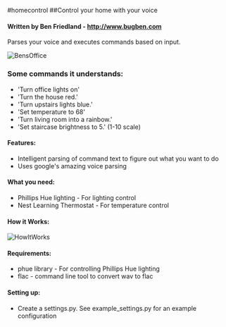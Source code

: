 #homecontrol
##Control your home with your voice
#### Written by Ben Friedland - http://www.bugben.com

Parses your voice and executes commands based on input. 

![BensOffice](http://i.imgur.com/Ze3IqW6.png "Ben's Office")


### Some commands it understands:

- 'Turn office lights on'                                                 
- 'Turn the house red.'                                                   
- 'Turn upstairs lights blue.'                                            
- 'Set temperature to 68'                                                 
- 'Turn living room into a rainbow.'                                      
- 'Set staircase brightness to 5.' (1-10 scale)     

#### Features:

- Intelligent parsing of command text to figure out what you want to do
- Uses google's amazing voice parsing

#### What you need:

- Phillips Hue lighting - For lighting control
- Nest Learning Thermostat - For temperature control

#### How it Works:
![HowItWorks](http://i.imgur.com/rPHMSuu.png "How It Works")

#### Requirements:

- phue library - For controlling Phillips Hue lighting
- flac - command line tool to convert wav to flac


#### Setting up:

- Create a settings.py. See example_settings.py for an example configuration





